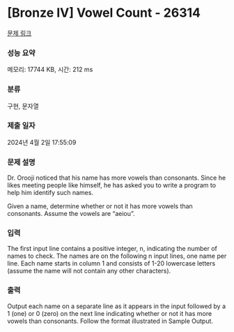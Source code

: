# [Bronze IV] Vowel Count - 26314 

[문제 링크](https://www.acmicpc.net/problem/26314) 

### 성능 요약

메모리: 17744 KB, 시간: 212 ms

### 분류

구현, 문자열

### 제출 일자

2024년 4월 2일 17:55:09

### 문제 설명

<p>Dr. Orooji noticed that his name has more vowels than consonants. Since he likes meeting people like himself, he has asked you to write a program to help him identify such names.</p>

<p>Given a name, determine whether or not it has more vowels than consonants. Assume the vowels are “aeiou”.</p>

### 입력 

 <p>The first input line contains a positive integer, n, indicating the number of names to check. The names are on the following n input lines, one name per line. Each name starts in column 1 and consists of 1-20 lowercase letters (assume the name will not contain any other characters).</p>

### 출력 

 <p>Output each name on a separate line as it appears in the input followed by a 1 (one) or 0 (zero) on the next line indicating whether or not it has more vowels than consonants. Follow the format illustrated in Sample Output.</p>


